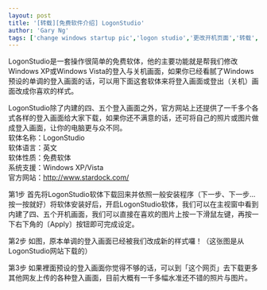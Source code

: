 ```yaml
---
layout: post
title: '[转载][免费软件介绍] LogonStudio'
author: 'Gary Ng'
tags: ['change windows startup pic','logon studio','更改开机页面','转载','软件']
---
```


  
LogonStudio是一套操作很简单的免费软体，他的主要功能就是帮我们修改Windows XP或Windows Vista的登入与关机画面，如果你已经看腻了Windows预设的单调的登入画面的话，可以用下面这套软体来将登入画面或登出（关机）画面改成你喜欢的样式。  
  
LogonStudio除了内建的四、五个登入画面之外，官方网站上还提供了一千多个各式各样的登入画面给大家下载，如果你还不满意的话，还可将自己的照片或图片做成登入画面，让你的电脑更与众不同。  
软体名称：LogonStudio  
软体语言：英文  
软体性质：免费软体  
系统支援：Windows XP/Vista  
官方网站：<http://www.stardock.com/>  
  
第1步 首先将LogonStudio软体下载回来并依照一般安装程序（下一步、下一步…按一按就好）将软体安装好后，开启LogonStudio软体，我们可以在主视窗中看到内建了四、五个开机画面，我们可以直接在喜欢的图片上按一下滑鼠左键，再按一下右下角的〔Apply〕按钮即可完成设定。  
  
第2步 如图，原本单调的登入画面已经被我们改成新的样式囉！（这张图是从LogonStudio网站下载的）  
  
第3步 如果裡面预设的登入画面你觉得不够的话，可以到「这个网页」去下载更多其他网友上传的各种登入画面，目前大概有一千多幅水准还不错的照片与图片。
